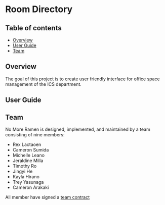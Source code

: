 # Room Directory

## Table of contents

* [Overview](#overview)
* [User Guide](#user-guide)
* [Team](#team)

## Overview

The goal of this project is to create user friendly interface for office space management of the ICS department. 

## User Guide

## Team

No More Ramen is designed, implemented, and maintained by a team consisting of nine members: 
* Rex Lactaoen
* Cameron Sumida 
* Michelle Leano
* Jeraldine Milla
* Timothy Ro
* Jingyi He
* Kayla Hirano
* Trey Yasunaga
* Cameron Arakaki

All member have signed a [team contract](https://docs.google.com/document/d/1eKRh4N_Ak8qnQbBEGrxAVlJxxvsMIjg8wWbFX2ZBQhc/edit?usp=sharing)
